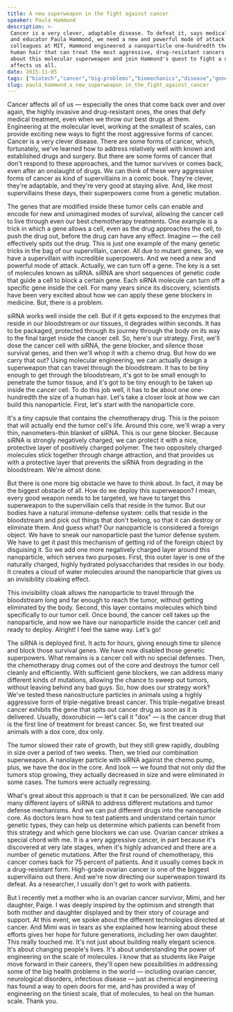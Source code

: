 ```yaml
---
title: A new superweapon in the fight against cancer
speaker: Paula Hammond
description: >-
 Cancer is a very clever, adaptable disease. To defeat it, says medical researcher
 and educator Paula Hammond, we need a new and powerful mode of attack. With her
 colleagues at MIT, Hammond engineered a nanoparticle one-hundredth the size of a
 human hair that can treat the most aggressive, drug-resistant cancers. Learn more
 about this molecular superweapon and join Hammond's quest to fight a disease that
 affects us all.
date: 2015-11-05
tags: ["biotech","cancer","big-problems","biomechanics","disease","genetics","engineering","health","invention","medicine","medical-research","microbiology","nanoscale","technology","science"]
slug: paula_hammond_a_new_superweapon_in_the_fight_against_cancer
---
```


Cancer affects all of us — especially the ones that come back over and over again, the
highly invasive and drug-resistant ones, the ones that defy medical treatment, even when
we throw our best drugs at them. Engineering at the molecular level, working at the
smallest of scales, can provide exciting new ways to fight the most aggressive forms of
cancer. Cancer is a very clever disease. There are some forms of cancer, which,
fortunately, we've learned how to address relatively well with known and established drugs
and surgery. But there are some forms of cancer that don't respond to these approaches,
and the tumor survives or comes back, even after an onslaught of drugs. We can think of
these very aggressive forms of cancer as kind of supervillains in a comic book. They're
clever, they're adaptable, and they're very good at staying alive. And, like most
supervillains these days, their superpowers come from a genetic mutation.

The genes that are modified inside these tumor cells can enable and encode for new and
unimagined modes of survival, allowing the cancer cell to live through even our best
chemotherapy treatments. One example is a trick in which a gene allows a cell, even as the
drug approaches the cell, to push the drug out, before the drug can have any effect.
Imagine — the cell effectively spits out the drug. This is just one example of the many
genetic tricks in the bag of our supervillain, cancer. All due to mutant genes. So, we have
a supervillain with incredible superpowers. And we need a new and powerful mode of attack.
Actually, we can turn off a gene. The key is a set of molecules known as siRNA. siRNA are
short sequences of genetic code that guide a cell to block a certain gene. Each siRNA
molecule can turn off a specific gene inside the cell. For many years since its discovery,
scientists have been very excited about how we can apply these gene blockers in
medicine. But, there is a problem.

siRNA works well inside the cell. But if it gets exposed to the enzymes that reside in our
bloodstream or our tissues, it degrades within seconds. It has to be packaged, protected
through its journey through the body on its way to the final target inside the cancer
cell. So, here's our strategy. First, we'll dose the cancer cell with siRNA, the gene
blocker, and silence those survival genes, and then we'll whop it with a chemo drug. But
how do we carry that out? Using molecular engineering, we can actually design a
superweapon that can travel through the bloodstream. It has to be tiny enough to get
through the bloodstream, it's got to be small enough to penetrate the tumor tissue, and
it's got to be tiny enough to be taken up inside the cancer cell. To do this job well, it
has to be about one one-hundredth the size of a human hair. Let's take a closer look at how
we can build this nanoparticle. First, let's start with the nanoparticle
core.

It's a tiny capsule that contains the chemotherapy drug. This is the poison that will
actually end the tumor cell's life. Around this core, we'll wrap a very thin,
nanometers-thin blanket of siRNA. This is our gene blocker. Because siRNA is strongly
negatively charged, we can protect it with a nice, protective layer of positively charged
polymer. The two oppositely charged molecules stick together through charge attraction,
and that provides us with a protective layer that prevents the siRNA from degrading in the
bloodstream. We're almost done.

But there is one more big obstacle we have to think about. In fact, it may be the biggest
obstacle of all. How do we deploy this superweapon? I mean, every good weapon needs to be
targeted, we have to target this superweapon to the supervillain cells that reside in the
tumor. But our bodies have a natural immune-defense system: cells that reside in the
bloodstream and pick out things that don't belong, so that it can destroy or eliminate
them. And guess what? Our nanoparticle is considered a foreign object. We have to sneak
our nanoparticle past the tumor defense system. We have to get it past this mechanism of
getting rid of the foreign object by disguising it. So we add one more negatively charged
layer around this nanoparticle, which serves two purposes. First, this outer layer is one
of the naturally charged, highly hydrated polysaccharides that resides in our body. It
creates a cloud of water molecules around the nanoparticle that gives us an invisibility
cloaking effect.

This invisibility cloak allows the nanoparticle to travel through the bloodstream long and
far enough to reach the tumor, without getting eliminated by the body. Second, this layer
contains molecules which bind specifically to our tumor cell. Once bound, the cancer cell
takes up the nanoparticle, and now we have our nanoparticle inside the cancer cell and
ready to deploy. Alright! I feel the same way. Let's go!

The siRNA is deployed first. It acts for hours, giving enough time to silence and block
those survival genes. We have now disabled those genetic superpowers. What remains is a
cancer cell with no special defenses. Then, the chemotherapy drug comes out of the core
and destroys the tumor cell cleanly and efficiently. With sufficient gene blockers, we can
address many different kinds of mutations, allowing the chance to sweep out tumors,
without leaving behind any bad guys. So, how does our strategy work? We've tested these
nanostructure particles in animals using a highly aggressive form of triple-negative
breast cancer. This triple-negative breast cancer exhibits the gene that spits out cancer
drug as soon as it is delivered. Usually, doxorubicin — let's call it "dox" — is the cancer
drug that is the first line of treatment for breast cancer. So, we first treated our
animals with a dox core, dox only.

The tumor slowed their rate of growth, but they still grew rapidly, doubling in size over
a period of two weeks. Then, we tried our combination superweapon. A nanolayer particle
with siRNA against the chemo pump, plus, we have the dox in the core. And look — we found
that not only did the tumors stop growing, they actually decreased in size and were
eliminated in some cases. The tumors were actually regressing.

What's great about this approach is that it can be personalized. We can add many different
layers of siRNA to address different mutations and tumor defense mechanisms. And we can
put different drugs into the nanoparticle core. As doctors learn how to test patients and
understand certain tumor genetic types, they can help us determine which patients can
benefit from this strategy and which gene blockers we can use. Ovarian cancer strikes a
special chord with me. It is a very aggressive cancer, in part because it's discovered at
very late stages, when it's highly advanced and there are a number of genetic mutations.
After the first round of chemotherapy, this cancer comes back for 75 percent of patients.
And it usually comes back in a drug-resistant form. High-grade ovarian cancer is one of
the biggest supervillains out there. And we're now directing our superweapon toward its
defeat. As a researcher, I usually don't get to work with patients.

But I recently met a mother who is an ovarian cancer survivor, Mimi, and her daughter,
Paige. I was deeply inspired by the optimism and strength that both mother and daughter
displayed and by their story of courage and support. At this event, we spoke about the
different technologies directed at cancer. And Mimi was in tears as she explained how
learning about these efforts gives her hope for future generations, including her own
daughter. This really touched me. It's not just about building really elegant science.
It's about changing people's lives. It's about understanding the power of engineering on
the scale of molecules. I know that as students like Paige move forward in their careers,
they'll open new possibilities in addressing some of the big health problems in the world
— including ovarian cancer, neurological disorders, infectious disease — just as chemical
engineering has found a way to open doors for me, and has provided a way of engineering on
the tiniest scale, that of molecules, to heal on the human scale. Thank
you.

<!--
ad_duration=3.33
comment_count=73
event="TED Talks Live"
external_start_time=0
intro_duration=11.82
is_subtitle_required="False"
is_talk_featured="True"
language="en"
language_swap="False"
native_language="en"
number_of_related_talks=6
number_of_speakers=1
number_of_subtitled_videos=26
number_of_tags=15
number_of_talk_download_languages=26
number_of_talk_more_resources=0
number_of_talk_recommendations=0
number_of_talks_take_actions=0
post_ad_duration=0.83
published_timestamp="2016-04-13 15:08:28"
recording_date="2015-11-05"
speaker_description="Medical researcher and educator"
speaker_is_published=1
speaker_name="Paula Hammond"
talk_name="A new superweapon in the fight against cancer"
talks_tags=["biotech","cancer","big-problems","biomechanics","disease","genetics","engineering","health","invention","medicine","medical-research","microbiology","nanoscale","technology","science"]
url_audio="https://download.ted.com/talks/PaulaHammond_2015P.mp3?apikey=acme-roadrunner"
url_photo_speaker="https://pe.tedcdn.com/images/ted/b57d2bdf4a1763e10257ff9238c3e90b1cf7a7d2_254x191.jpg"
url_photo_talk="https://s3.amazonaws.com/talkstar-photos/uploads/ae5132d9-4d7d-40bd-af3b-688917728b93/PaulaHammond_2015P-embed.jpg"
url_webpage="https://www.ted.com/talks/paula_hammond_a_new_superweapon_in_the_fight_against_cancer"
video_type_name="TED Stage Talk"
-->